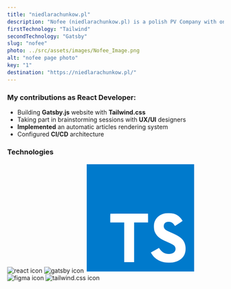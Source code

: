 ```yaml
---
title: "niedlarachunkow.pl"
description: "Nofee (niedlarachunkow.pl) is a polish PV Company with one mission – fight with high prices and inflation using photovoltaics"
firstTechnology: "Tailwind"
secondTechnology: "Gatsby"
slug: "nofee"
photo: ../src/assets/images/Nofee_Image.png
alt: "nofee page photo"
key: "1"
destination: "https://niedlarachunkow.pl/"
---
```


 <h3>My contributions as React Developer:</h3>
 <ul>
    <li>
      Building
      <strong>Gatsby.js</strong>
      website with
      <strong>Tailwind.css</strong>
    </li>
    <li>
      Taking part in brainstorming sessions with
      <strong>UX/UI</strong>
      designers
    </li>
    <li>
    <strong>Implemented</strong>
    an automatic articles rendering system
    </li>
    <li>
      Configured
      <strong>CI/CD</strong>
      architecture
    </li>
 </ul>

<h3 id="technologies">Technologies</h3>

 <div id="technologiesWrapper">
   <img src="https://camo.githubusercontent.com/2f885630384e3fc392a88ee5494abdb46a1229d57853d6fdb7d0c0becaf27acb/68747470733a2f2f706174726f6372656174696f6e732e636f6d2f6173736574732f72656163742e737667" alt="react icon" class="technologiesIcon">
   <img src="https://camo.githubusercontent.com/515f24dac1c4b0546c1577f23445245304db180770810f65b11bb85c0719d7f2/68747470733a2f2f706174726f6372656174696f6e732e636f6d2f6173736574732f6761747362792e737667" alt="gatsby icon" class="technologiesIcon">
   <img src="https://raw.githubusercontent.com/devicons/devicon/master/icons/typescript/typescript-original.svg" alt="typescript icon" class="technologiesIcon">
   <img src="https://www.vectorlogo.zone/logos/figma/figma-icon.svg" alt="figma icon" class="technologiesIcon">
   <img src="https://www.vectorlogo.zone/logos/tailwindcss/tailwindcss-icon.svg" alt="tailwind.css icon" class="technologiesIcon">
</div>
